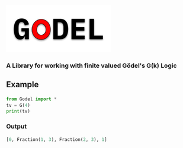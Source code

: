 ### <img src="./godel.png" />
### A Library for working with finite valued Gödel's G(k) Logic

## Example
```python
from Godel import *
tv = G(4)
print(tv)
```
### Output
```python
[0, Fraction(1, 3), Fraction(2, 3), 1]
```
